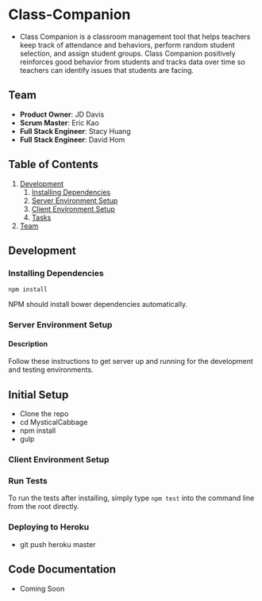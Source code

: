 # Class-Companion

- Class Companion is a classroom management tool that helps teachers keep track of attendance and behaviors, perform random student selection, and assign student groups. Class Companion positively reinforces good behavior from students and tracks data over time so teachers can identify issues that students are facing.

## Team

  - __Product Owner__: JD Davis
  - __Scrum Master__: Eric Kao
  - __Full Stack Engineer__: Stacy Huang
  - __Full Stack Engineer__: David Hom

## Table of Contents

1. [Development](#development)
    1. [Installing Dependencies](#installing-dependencies)
    1. [Server Environment Setup](#server-environment-setup)
    1. [Client Environment Setup](#client-environment-setup)
    1. [Tasks](#tasks)
1. [Team](#team)



## Development

### Installing Dependencies

```
npm install
```

NPM should install bower dependencies automatically.


### Server Environment Setup

#### Description
Follow these instructions to get server up and running for the development and testing environments.


## Initial Setup

- Clone the repo
- cd MysticalCabbage
- npm install
- gulp

 
### Client Environment Setup


### Run Tests

To run the tests after installing, simply type ```npm test``` into the command line from the root directly.


### Deploying to Heroku

- git push heroku master

## Code Documentation

- Coming Soon 
